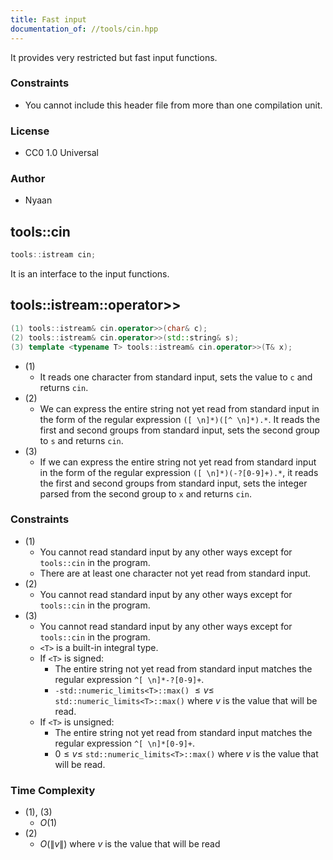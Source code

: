 ```yaml
---
title: Fast input
documentation_of: //tools/cin.hpp
---
```


It provides very restricted but fast input functions.

### Constraints
- You cannot include this header file from more than one compilation unit.

### License
- CC0 1.0 Universal

### Author
- Nyaan

## tools::cin
```cpp
tools::istream cin;
```

It is an interface to the input functions.

## tools::istream::operator&gt;&gt;
```cpp
(1) tools::istream& cin.operator>>(char& c);
(2) tools::istream& cin.operator>>(std::string& s);
(3) template <typename T> tools::istream& cin.operator>>(T& x);
```

- (1)
    - It reads one character from standard input, sets the value to `c` and returns `cin`.
- (2)
    - We can express the entire string not yet read from standard input in the form of the regular expression `([ \n]*)([^ \n]*).*`. It reads the first and second groups from standard input, sets the second group to `s` and returns `cin`.
- (3)
    - If we can express the entire string not yet read from standard input in the form of the regular expression `([ \n]*)(-?[0-9]+).*`, it reads the first and second groups from standard input, sets the integer parsed from the second group to `x` and returns `cin`.

### Constraints
- (1)
    - You cannot read standard input by any other ways except for `tools::cin` in the program.
    - There are at least one character not yet read from standard input.
- (2)
    - You cannot read standard input by any other ways except for `tools::cin` in the program.
- (3)
    - You cannot read standard input by any other ways except for `tools::cin` in the program.
    - `<T>` is a built-in integral type.
    - If `<T>` is signed:
        - The entire string not yet read from standard input matches the regular expression `^[ \n]*-?[0-9]+`.
        - `-std::numeric_limits<T>::max()` $\leq v \leq$ `std::numeric_limits<T>::max()` where $v$ is the value that will be read.
    - If `<T>` is unsigned:
        - The entire string not yet read from standard input matches the regular expression `^[ \n]*[0-9]+`.
        - $0 \leq v \leq$ `std::numeric_limits<T>::max()` where $v$ is the value that will be read.

### Time Complexity
- (1), (3)
    - $O(1)$
- (2)
    - $O(\|v\|)$ where $v$ is the value that will be read

